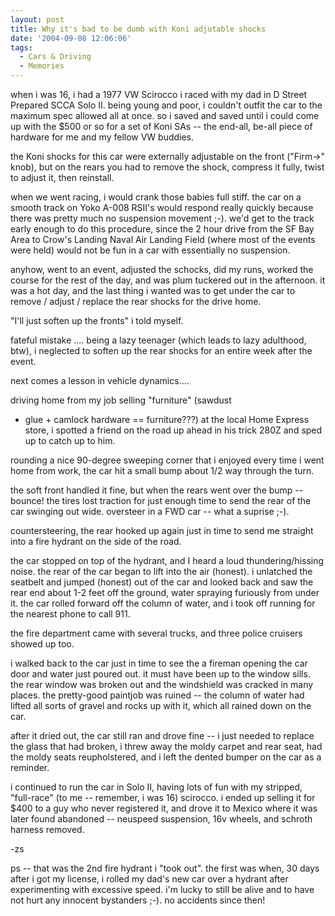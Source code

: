 ```yaml
---
layout: post
title: Why it's bad to be dumb with Koni adjutable shocks
date: '2004-09-08 12:06:06'
tags:
  - Cars & Driving
  - Memories
---
```


when i was 16, i had a 1977 VW Scirocco i raced with my dad in D
Street Prepared SCCA Solo II. being young and poor, i
couldn't outfit the car to the maximum spec allowed
all at once. so i saved and saved until i could come
up with the $500 or so for a set of Koni SAs -- the
end-all, be-all piece of hardware for me and my fellow
VW buddies.

the Koni shocks for this car were externally
adjustable on the front ("Firm->" knob), but on the
rears you had to remove the shock, compress it fully,
twist to adjust it, then reinstall.

when we went racing, i would crank those babies full
stiff. the car on a smooth track on Yoko A-008 RSII's
would respond really quickly because there was pretty
much no suspension movement ;-). we'd get to the
track early enough to do this procedure, since the 2
hour drive from the SF Bay Area to Crow's Landing
Naval Air Landing Field (where most of the events were
held) would not be fun in a car with essentially no
suspension.

anyhow, went to an event, adjusted the schocks, did my
runs, worked the course for the rest of the day, and
was plum tuckered out in the afternoon. it was a hot
day, and the last thing i wanted was to get under the
car to remove / adjust / replace the rear shocks for
the drive home.

"I'll just soften up the fronts" i told myself.

fateful mistake .... being a lazy teenager (which
leads to lazy adulthood, btw), i neglected to soften
up the rear shocks for an entire week after the event.

next comes a lesson in vehicle dynamics....

driving home from my job selling "furniture" (sawdust

- glue + camlock hardware == furniture???) at the
  local Home Express store, i spotted a friend on the
  road up ahead in his trick 280Z and sped up to catch
  up to him.

rounding a nice 90-degree sweeping corner that i
enjoyed every time i went home from work, the car hit
a small bump about 1/2 way through the turn.

the soft front handled it fine, but when the rears
went over the bump -- bounce! the tires lost traction
for just enough time to send the rear of the car
swinging out wide. oversteer in a FWD car -- what a
suprise ;-).

countersteering, the rear hooked up again just in time
to send me straight into a fire hydrant on the side of
the road.

the car stopped on top of the hydrant, and I heard a
loud thundering/hissing noise. the rear of the car
began to lift into the air (honest). i unlatched the
seatbelt and jumped (honest) out of the car and looked
back and saw the rear end about 1-2 feet off the
ground, water spraying furiously from under it. the
car rolled forward off the column of water, and i took
off running for the nearest phone to call 911.

the fire department came with several trucks, and
three police cruisers showed up too.

i walked back to the car just in time to see the a
fireman opening the car door and water just poured
out. it must have been up to the window sills. the
rear window was broken out and the windshield was
cracked in many places. the pretty-good paintjob was
ruined -- the column of water had lifted all sorts of
gravel and rocks up with it, which all rained down on
the car.

after it dried out, the car still ran and drove fine
-- i just needed to replace the glass that had broken,
i threw away the moldy carpet and rear seat, had the
moldy seats reupholstered, and i left the dented
bumper on the car as a reminder.

i continued to run the car in Solo II, having lots of
fun with my stripped, "full-race" (to me -- remember,
i was 16) scirocco. i ended up selling it for $400 to
a guy who never registered it, and drove it to Mexico
where it was later found abandoned -- neuspeed
suspension, 16v wheels, and schroth harness removed.

-zs

ps -- that was the 2nd fire hydrant i "took out". the
first was when, 30 days after i got my license, i
rolled my dad's new car over a hydrant after
experimenting with excessive speed. i'm lucky to
still be alive and to have not hurt any innocent
bystanders ;-). no accidents since then!
